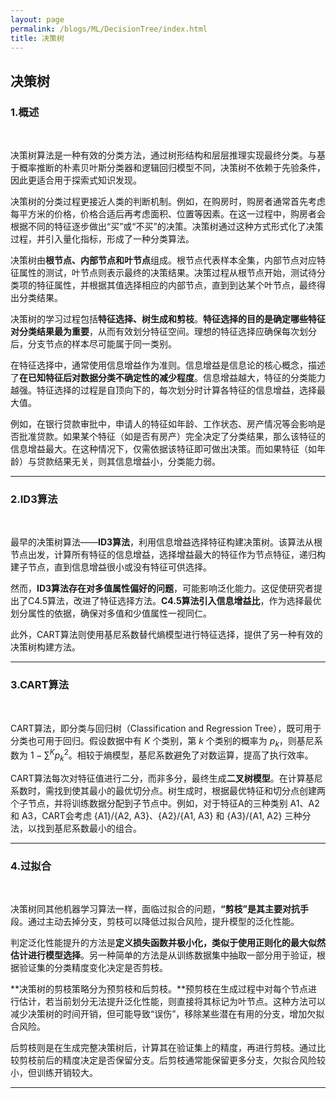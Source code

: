 ```yaml
---
layout: page
permalink: /blogs/ML/DecisionTree/index.html
title: 决策树
---
```


## 决策树

### 1.概述

<br>

决策树算法是一种有效的分类方法，通过树形结构和层层推理实现最终分类。与基于概率推断的朴素贝叶斯分类器和逻辑回归模型不同，决策树不依赖于先验条件，因此更适合用于探索式知识发现。<br>

决策树的分类过程更接近人类的判断机制。例如，在购房时，购房者通常首先考虑每平方米的价格，价格合适后再考虑面积、位置等因素。在这一过程中，购房者会根据不同的特征逐步做出“买”或“不买”的决策。决策树通过这种方式形式化了决策过程，并引入量化指标，形成了一种分类算法。<br>

决策树由**根节点、内部节点和叶节点**组成。根节点代表样本全集，内部节点对应特征属性的测试，叶节点则表示最终的决策结果。决策过程从根节点开始，测试待分类项的特征属性，并根据其值选择相应的内部节点，直到到达某个叶节点，最终得出分类结果。<br>

决策树的学习过程包括**特征选择、树生成和剪枝**。**特征选择的目的是确定哪些特征对分类结果最为重要**，从而有效划分特征空间。理想的特征选择应确保每次划分后，分支节点的样本尽可能属于同一类别。<br>

在特征选择中，通常使用信息增益作为准则。信息增益是信息论的核心概念，描述了**在已知特征后对数据分类不确定性的减少程度**。信息增益越大，特征的分类能力越强。特征选择的过程是自顶向下的，每次划分时计算各特征的信息增益，选择最大值。<br>

例如，在银行贷款审批中，申请人的特征如年龄、工作状态、房产情况等会影响是否批准贷款。如果某个特征（如是否有房产）完全决定了分类结果，那么该特征的信息增益最大。在这种情况下，仅需依据该特征即可做出决策。而如果特征（如年龄）与贷款结果无关，则其信息增益小，分类能力弱。<br>

---

### 2.ID3算法

<br>

最早的决策树算法——**ID3算法**，利用信息增益选择特征构建决策树。该算法从根节点出发，计算所有特征的信息增益，选择增益最大的特征作为节点特征，递归构建子节点，直到信息增益很小或没有特征可供选择。<br>

然而，**ID3算法存在对多值属性偏好的问题**，可能影响泛化能力。这促使研究者提出了C4.5算法，改进了特征选择方法。**C4.5算法引入信息增益比**，作为选择最优划分属性的依据，确保对多值和少值属性一视同仁。<br>

此外，CART算法则使用基尼系数替代熵模型进行特征选择，提供了另一种有效的决策树构建方法。<br>

---

### 3.CART算法

<br>

CART算法，即分类与回归树（Classification and Regression Tree），既可用于分类也可用于回归。假设数据中有 *K* 个类别，第 *k* 个类别的概率为 $p_k$，则基尼系数为 $1-\sum^K p_k^2$。相较于熵模型，基尼系数避免了对数运算，提高了执行效率。<br>

CART算法每次对特征值进行二分，而非多分，最终生成**二叉树模型**。在计算基尼系数时，需找到使其最小的最优切分点。树生成时，根据最优特征和切分点创建两个子节点，并将训练数据分配到子节点中。例如，对于特征A的三种类别 A1、A2 和 A3，CART会考虑 {A1}/{A2, A3}、{A2}/{A1, A3} 和 {A3}/{A1, A2} 三种分法，以找到基尼系数最小的组合。<br>

---

### 4.过拟合

<br>

决策树同其他机器学习算法一样，面临过拟合的问题，**“剪枝”是其主要对抗手**段。通过主动去掉分支，剪枝可以降低过拟合风险，提升模型的泛化性能。<br>

判定泛化性能提升的方法是**定义损失函数并极小化，类似于使用正则化的最大似然估计进行模型选择**。另一种简单的方法是从训练数据集中抽取一部分用于验证，根据验证集的分类精度变化决定是否剪枝。<br>

**决策树的剪枝策略分为预剪枝和后剪枝。**预剪枝在生成过程中对每个节点进行估计，若当前划分无法提升泛化性能，则直接将其标记为叶节点。这种方法可以减少决策树的时间开销，但可能导致“误伤”，移除某些潜在有用的分支，增加欠拟合风险。<br>

后剪枝则是在生成完整决策树后，计算其在验证集上的精度，再进行剪枝。通过比较剪枝前后的精度决定是否保留分支。后剪枝通常能保留更多分支，欠拟合风险较小，但训练开销较大。<br>

---